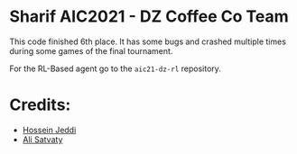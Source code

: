 # Sharif AIC2021 - DZ Coffee Co Team

This code finished 6th place. It has some bugs and crashed multiple times during some games of the final tournament.

For the RL-Based agent go to the `aic21-dz-rl` repository.

# Credits:
- [Hossein Jeddi](https://github.com/seriiix)
- [Ali Satvaty](https://github.com/alistvt)
